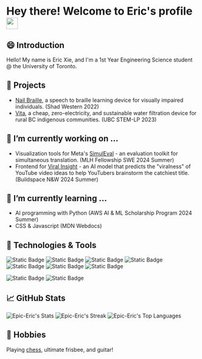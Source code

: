 # Hey there! Welcome to Eric's profile <img src="https://raw.githubusercontent.com/MartinHeinz/MartinHeinz/master/wave.gif" width="30px" height="30px" />

## 😄 Introduction
Hello! My name is Eric Xie, and I'm a 1st Year Engineering Science student @ the University of Toronto.

## 🚀 Projects
- [Nail Braille](https://www.youtube.com/watch?v=VYJkUYOZFRU), a speech to braille learning device for visually impaired individuals. (Shad Western 2022)
- [Vita](https://vitacanada.wixsite.com/2023), a cheap, zero-electricity, and sustainable water filtration device for rural BC indigenous communities. (UBC STEM-LP 2023)

## 🔭 I’m currently working on ...

- Visualization tools for Meta's [SimulEval](https://github.com/Epic-Eric/SimulEval/tree/main) - an evaluation toolkit for simultaneous translation. (MLH Fellowship SWE 2024 Summer)
- Frontend for [Viral Insight](https://viralinsight.vercel.app/dashboard) - an AI model that predicts the "viralness" of YouTube video ideas to help YouTubers brainstorm the catchiest title. (Buildspace N&W 2024 Summer)

## 🌱 I’m currently learning ...

- AI programming with Python (AWS AI & ML Scholarship Program 2024 Summer)
- CSS & Javascript (MDN Webdocs)

## 🔧 Technologies & Tools
<!-- code-->
![Static Badge](https://img.shields.io/badge/Code-C%2B%2B-blue?style=flat&logo=cplusplus)
![Static Badge](https://img.shields.io/badge/Code-Python-%2303befc?style=flat&logo=python)
![Static Badge](https://img.shields.io/badge/Code-Java-%23fca103?style=flat&logo=java)
![Static Badge](https://img.shields.io/badge/Code-C-%23bafc03?style=flat&logo=c)
![Static Badge](https://img.shields.io/badge/Code-HTML-%23fcf403?style=flat&logo=html5)
![Static Badge](https://img.shields.io/badge/Code-CSS-%23fc03db?style=flat&logo=css3)
![Static Badge](https://img.shields.io/badge/Code-JavaScript-%23b103fc?style=flat&logo=javascript)
</br>
<!-- tools-->
![Static Badge](https://img.shields.io/badge/Tools-React-%2303d3fc?style=flat&logo=react)
![Static Badge](https://img.shields.io/badge/Tools-VSCode-%2321ad2a?style=flat)


## &#x1f4c8; GitHub Stats
![Epic-Eric's Stats](https://github-readme-stats.vercel.app/api?username=Epic-Eric&theme=gruvbox&show_icons=true&hide_border=true&count_private=true)
![Epic-Eric's Streak](https://github-readme-streak-stats.herokuapp.com/?user=Epic-Eric&theme=gruvbox&hide_border=true)
![Epic-Eric's Top Languages](https://github-readme-stats.vercel.app/api/top-langs/?username=Epic-Eric&theme=gruvbox&show_icons=true&hide_border=true&layout=compact)

## 🎸 Hobbies
Playing [chess](https://www.chess.com/member/bonbon007), ultimate frisbee, and guitar!

<!--
**Epic-Eric/Epic-Eric** is a ✨ _special_ ✨ repository because its `README.md` (this file) appears on your GitHub profile.

Here are some ideas to get you started:

- 🔭 I’m currently working on ...
- 🌱 I’m currently learning ...
- 👯 I’m looking to collaborate on ...
- 🤔 I’m looking for help with ...
- 💬 Ask me about ...
- 📫 How to reach me: ...
- 😄 Pronouns: ...
- ⚡ Fun fact: ...
-->
